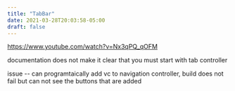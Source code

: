 ```yaml
---
title: "TabBar"
date: 2021-03-28T20:03:58-05:00
draft: false
---
```

https://www.youtube.com/watch?v=Nx3qPQ_qOFM

documentation does not make it clear that you must start with tab controller

issue -- 
can programtaically add vc to navigation controller, build does not fail but can not see the buttons that are added

